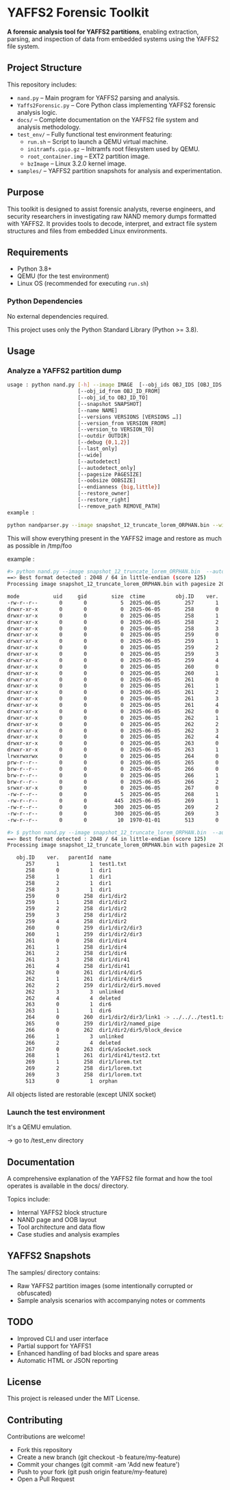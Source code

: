 # YAFFS2 Forensic Toolkit

**A forensic analysis tool for YAFFS2 partitions**, enabling extraction, parsing, and inspection of data from embedded systems using the YAFFS2 file system.

## Project Structure

This repository includes:

- `nand.py` – Main program for YAFFS2 parsing and analysis.
- `Yaffs2Forensic.py` – Core Python class implementing YAFFS2 forensic analysis logic.
- `docs/` – Complete documentation on the YAFFS2 file system and analysis methodology.
- `test_env/` – Fully functional test environment featuring:
  - `run.sh` – Script to launch a QEMU virtual machine.
  - `initramfs.cpio.gz` – Initramfs root filesystem used by QEMU.
  - `root_container.img` – EXT2 partition image.
  - `bzImage` – Linux 3.2.0 kernel image.
- `samples/` – YAFFS2 partition snapshots for analysis and experimentation.

## Purpose

This toolkit is designed to assist forensic analysts, reverse engineers, and security researchers in investigating raw NAND memory dumps formatted with YAFFS2. It provides tools to decode, interpret, and extract file system structures and files from embedded Linux environments.

## Requirements

- Python 3.8+
- QEMU (for the test environment)
- Linux OS (recommended for executing `run.sh`)

### Python Dependencies

No external dependencies required.

This project uses only the Python Standard Library (Python >= 3.8).

## Usage

### Analyze a YAFFS2 partition dump

```bash
usage : python nand.py [-h] --image IMAGE  [--obj_ids OBJ_IDS [OBJ_IDS …]]
					   [--obj_id_from OBJ_ID_FROM]
					   [--obj_id_to OBJ_ID_TO]
					   [--snapshot SNAPSHOT]
					   [--name NAME]
					   [--versions VERSIONS [VERSIONS …]]
					   [--version_from VERSION_FROM]
					   [--version_to VERSION_TO]
					   [--outdir OUTDIR]
					   [--debug {0,1,2}]
					   [--last_only]
					   [--wide]
					   [--autodetect]
					   [--autodetect_only]
					   [--pagesize PAGESIZE]
					   [--oobsize OOBSIZE]
					   [--endianness {big,little}]
					   [--restore_owner]
					   [--restore_right]
					   [--remove_path REMOVE_PATH]
example :

python nandparser.py --image snapshot_12_truncate_lorem_ORPHAN.bin --wide --outdir /tmp/foo 
```

This will show everything present in the YAFFS2 image and restore as much as possible in /tmp/foo

example :

```bash
#> python nand.py --image snapshot_12_truncate_lorem_ORPHAN.bin  --autodetect
==> Best format detected : 2048 / 64 in little-endian (score 125)
Processing image snapshot_12_truncate_lorem_ORPHAN.bin with pagesize 2048 and oobsize 64 in little-endian ...

mode           uid     gid        size  ctime          obj.ID    ver.  name                                              
-rw-r--r--       0       0           5  2025-06-05        257       1  test1.txt                                         
drwxr-xr-x       0       0           0  2025-06-05        258       0  dir1                                              
drwxr-xr-x       0       0           0  2025-06-05        258       1  dir1                                              
drwxr-xr-x       0       0           0  2025-06-05        258       2  dir1                                              
drwxr-xr-x       0       0           0  2025-06-05        258       3  dir1                                              
drwxr-xr-x       0       0           0  2025-06-05        259       0  dir1/dir2                                         
drwxr-xr-x       0       0           0  2025-06-05        259       1  dir1/dir2                                         
drwxr-xr-x       0       0           0  2025-06-05        259       2  dir1/dir2                                         
drwxr-xr-x       0       0           0  2025-06-05        259       3  dir1/dir2                                         
drwxr-xr-x       0       0           0  2025-06-05        259       4  dir1/dir2                                         
drwxr-xr-x       0       0           0  2025-06-05        260       0  dir1/dir2/dir3                                    
drwxr-xr-x       0       0           0  2025-06-05        260       1  dir1/dir2/dir3                                    
drwxr-xr-x       0       0           0  2025-06-05        261       0  dir1/dir4                                         
drwxr-xr-x       0       0           0  2025-06-05        261       1  dir1/dir4                                         
drwxr-xr-x       0       0           0  2025-06-05        261       2  dir1/dir4                                         
drwxr-xr-x       0       0           0  2025-06-05        261       3  dir1/dir41                                        
drwxr-xr-x       0       0           0  2025-06-05        261       4  dir1/dir41                                        
drwxr-xr-x       0       0           0  2025-06-05        262       0  dir1/dir4/dir5                                    
drwxr-xr-x       0       0           0  2025-06-05        262       1  dir1/dir4/dir5                                    
drwxr-xr-x       0       0           0  2025-06-05        262       2  dir1/dir2/dir5.moved                              
drwxr-xr-x       0       0           0  2025-06-05        262       3  unlinked                                          
drwxr-xr-x       0       0           0  2025-06-05        262       4  deleted                                           
drwxr-xr-x       0       0           0  2025-06-05        263       0  dir6                                              
drwxr-xr-x       0       0           0  2025-06-05        263       1  dir6                                              
lrwxrwxrwx       0       0           0  2025-06-05        264       0  dir1/dir2/dir3/link1 -> ../../../test1.txt        
prw-r--r--       0       0           0  2025-06-05        265       0  dir1/dir2/named_pipe                              
brw-r--r--       0       0           0  2025-06-05        266       0  dir1/dir2/dir5/block_device                       
brw-r--r--       0       0           0  2025-06-05        266       1  unlinked                                          
brw-r--r--       0       0           0  2025-06-05        266       2  deleted                                           
srwxr-xr-x       0       0           0  2025-06-05        267       0  dir6/aSocket.sock                                 
-rw-r--r--       0       0           5  2025-06-05        268       1  dir1/dir41/test2.txt                              
-rw-r--r--       0       0         445  2025-06-05        269       1  dir1/lorem.txt                                    
-rw-r--r--       0       0         300  2025-06-05        269       2  dir1/lorem.txt                                    
-rw-r--r--       0       0         300  2025-06-05        269       3  dir1/lorem.txt                                    
-rw-r--r--       0       0          10  1970-01-01        513       0  orphan

#> $ python nand.py --image snapshot_12_truncate_lorem_ORPHAN.bin  --autodetect --wide
==> Best format detected : 2048 / 64 in little-endian (score 125)
Processing image snapshot_12_truncate_lorem_ORPHAN.bin with pagesize 2048 and oobsize 64 in little-endian ...

   obj.ID    ver.   parentId  name                                                      mode        size     uid     gid                ctime                atime                mtime    sequence      offset  sha1sum 
      257       1          1  test1.txt                                           -rw-r--r--           5       0       0  2025-06-05 15:25:40  2025-06-05 15:25:40  2025-06-05 15:25:40        4097        2112  b444ac06613fc8d63795be9ad0beaf55011936ac
      258       0          1  dir1                                                drwxr-xr-x           0       0       0  2025-06-05 15:25:45  2025-06-05 15:25:45  2025-06-05 15:25:45        4097        6336  da39a3ee5e6b4b0d3255bfef95601890afd80709
      258       1          1  dir1                                                drwxr-xr-x           0       0       0  2025-06-05 15:25:45  2025-06-05 15:25:45  2025-06-05 15:25:45        4097       23232  da39a3ee5e6b4b0d3255bfef95601890afd80709
      258       2          1  dir1                                                drwxr-xr-x           0       0       0  2025-06-05 15:26:26  2025-06-05 15:25:45  2025-06-05 15:26:26        4097       63360  da39a3ee5e6b4b0d3255bfef95601890afd80709
      258       3          1  dir1                                                drwxr-xr-x           0       0       0  2025-06-05 15:26:38  2025-06-05 15:25:45  2025-06-05 15:26:38        4097       80256  da39a3ee5e6b4b0d3255bfef95601890afd80709
      259       0        258  dir1/dir2                                           drwxr-xr-x           0       0       0  2025-06-05 15:25:45  2025-06-05 15:25:45  2025-06-05 15:25:45        4097        8448  da39a3ee5e6b4b0d3255bfef95601890afd80709
      259       1        258  dir1/dir2                                           drwxr-xr-x           0       0       0  2025-06-05 15:25:45  2025-06-05 15:25:45  2025-06-05 15:25:45        4097       21120  da39a3ee5e6b4b0d3255bfef95601890afd80709
      259       2        258  dir1/dir2                                           drwxr-xr-x           0       0       0  2025-06-05 15:25:57  2025-06-05 15:25:45  2025-06-05 15:25:57        4097       33792  da39a3ee5e6b4b0d3255bfef95601890afd80709
      259       3        258  dir1/dir2                                           drwxr-xr-x           0       0       0  2025-06-05 15:26:14  2025-06-05 15:25:45  2025-06-05 15:26:14        4097       48576  da39a3ee5e6b4b0d3255bfef95601890afd80709
      259       4        258  dir1/dir2                                           drwxr-xr-x           0       0       0  2025-06-05 15:26:20  2025-06-05 15:25:45  2025-06-05 15:26:20        4097       59136  da39a3ee5e6b4b0d3255bfef95601890afd80709
      260       0        259  dir1/dir2/dir3                                      drwxr-xr-x           0       0       0  2025-06-05 15:25:45  2025-06-05 15:25:45  2025-06-05 15:25:45        4097       10560  da39a3ee5e6b4b0d3255bfef95601890afd80709
      260       1        259  dir1/dir2/dir3                                      drwxr-xr-x           0       0       0  2025-06-05 15:25:51  2025-06-05 15:25:45  2025-06-05 15:25:51        4097       29568  da39a3ee5e6b4b0d3255bfef95601890afd80709
      261       0        258  dir1/dir4                                           drwxr-xr-x           0       0       0  2025-06-05 15:25:45  2025-06-05 15:25:45  2025-06-05 15:25:45        4097       12672  da39a3ee5e6b4b0d3255bfef95601890afd80709
      261       1        258  dir1/dir4                                           drwxr-xr-x           0       0       0  2025-06-05 15:25:45  2025-06-05 15:25:45  2025-06-05 15:25:45        4097       19008  da39a3ee5e6b4b0d3255bfef95601890afd80709
      261       2        258  dir1/dir4                                           drwxr-xr-x           0       0       0  2025-06-05 15:26:14  2025-06-05 15:25:45  2025-06-05 15:26:14        4097       46464  da39a3ee5e6b4b0d3255bfef95601890afd80709
      261       3        258  dir1/dir41                                          drwxr-xr-x           0       0       0  2025-06-05 15:26:14  2025-06-05 15:25:45  2025-06-05 15:26:14        4097       61248  da39a3ee5e6b4b0d3255bfef95601890afd80709
      261       4        258  dir1/dir41                                          drwxr-xr-x           0       0       0  2025-06-05 15:26:32  2025-06-05 15:25:45  2025-06-05 15:26:32        4097       71808  da39a3ee5e6b4b0d3255bfef95601890afd80709
      262       0        261  dir1/dir4/dir5                                      drwxr-xr-x           0       0       0  2025-06-05 15:25:45  2025-06-05 15:25:45  2025-06-05 15:25:45        4097       14784  da39a3ee5e6b4b0d3255bfef95601890afd80709
      262       1        261  dir1/dir4/dir5                                      drwxr-xr-x           0       0       0  2025-06-05 15:26:03  2025-06-05 15:25:45  2025-06-05 15:26:03        4097       38016  da39a3ee5e6b4b0d3255bfef95601890afd80709
      262       2        259  dir1/dir2/dir5.moved                                drwxr-xr-x           0       0       0  2025-06-05 15:26:03  2025-06-05 15:25:45  2025-06-05 15:26:03        4097       44352  da39a3ee5e6b4b0d3255bfef95601890afd80709
      262       3          3  unlinked                                            drwxr-xr-x           0       0       0  2025-06-05 15:26:20  2025-06-05 15:25:45  2025-06-05 15:26:20        4097       54912  da39a3ee5e6b4b0d3255bfef95601890afd80709
      262       4          4  deleted                                             drwxr-xr-x           0       0       0  2025-06-05 15:26:20  2025-06-05 15:25:45  2025-06-05 15:26:20        4097       57024  da39a3ee5e6b4b0d3255bfef95601890afd80709
      263       0          1  dir6                                                drwxr-xr-x           0       0       0  2025-06-05 15:25:45  2025-06-05 15:25:45  2025-06-05 15:25:45        4097       16896  da39a3ee5e6b4b0d3255bfef95601890afd80709
      263       1          1  dir6                                                drwxr-xr-x           0       0       0  2025-06-05 15:26:09  2025-06-05 15:25:45  2025-06-05 15:26:09        4097       42240  da39a3ee5e6b4b0d3255bfef95601890afd80709
      264       0        260  dir1/dir2/dir3/link1 -> ../../../test1.txt          lrwxrwxrwx           0       0       0  2025-06-05 15:25:51  2025-06-05 15:25:51  2025-06-05 15:25:51        4097       27456  da39a3ee5e6b4b0d3255bfef95601890afd80709
      265       0        259  dir1/dir2/named_pipe                                prw-r--r--           0       0       0  2025-06-05 15:25:57  2025-06-05 15:25:57  2025-06-05 15:25:57        4097       31680  da39a3ee5e6b4b0d3255bfef95601890afd80709
      266       0        262  dir1/dir2/dir5/block_device                         brw-r--r--           0       0       0  2025-06-05 15:26:03  2025-06-05 15:26:03  2025-06-05 15:26:03        4097       35904  da39a3ee5e6b4b0d3255bfef95601890afd80709
      266       1          3  unlinked                                            brw-r--r--           0       0       0  2025-06-05 15:26:03  2025-06-05 15:26:03  2025-06-05 15:26:03        4097       50688  da39a3ee5e6b4b0d3255bfef95601890afd80709
      266       2          4  deleted                                             brw-r--r--           0       0       0  2025-06-05 15:26:03  2025-06-05 15:26:03  2025-06-05 15:26:03        4097       52800  da39a3ee5e6b4b0d3255bfef95601890afd80709
      267       0        263  dir6/aSocket.sock                                   srwxr-xr-x           0       0       0  2025-06-05 15:26:09  2025-06-05 15:26:09  2025-06-05 15:26:09        4097       40128  da39a3ee5e6b4b0d3255bfef95601890afd80709
      268       1        261  dir1/dir41/test2.txt                                -rw-r--r--           5       0       0  2025-06-05 15:26:32  2025-06-05 15:26:32  2025-06-05 15:26:32        4097       69696  109f4b3c50d7b0df729d299bc6f8e9ef9066971f
      269       1        258  dir1/lorem.txt                                      -rw-r--r--         445       0       0  2025-06-05 15:26:38  2025-06-05 15:26:38  2025-06-05 15:26:38        4097       78144  cd36b370758a259b34845084a6cc38473cb95e27
      269       2        258  dir1/lorem.txt                                      -rw-r--r--         300       0       0  2025-06-05 15:26:43  2025-06-05 15:26:38  2025-06-05 15:26:43        4097       84480  60accecac6e1cc29957ae0b03b8e9033fd08882d
      269       3        258  dir1/lorem.txt                                      -rw-r--r--         300       0       0  2025-06-05 15:26:43  2025-06-05 15:26:38  2025-06-05 15:26:43        4097       86592  60accecac6e1cc29957ae0b03b8e9033fd08882d
      513       0          1  orphan                                              -rw-r--r--          10       0       0  1970-01-01 01:00:01  1970-01-01 01:00:00  1970-01-01 01:00:01        8193    69201792  455bcd5917c990aa6cb6ef04028dbeaac5a176ce
```

All objects listed are restorable (except UNIX socket)

### Launch the test environment

It's a QEMU emulation.

-> go to /test_env directory

## Documentation

A comprehensive explanation of the YAFFS2 file format and how the tool operates is available in the docs/ directory.

Topics include:
- Internal YAFFS2 block structure
- NAND page and OOB layout
- Tool architecture and data flow
- Case studies and analysis examples

## YAFFS2 Snapshots

The samples/ directory contains:
- Raw YAFFS2 partition images (some intentionally corrupted or obfuscated)
- Sample analysis scenarios with accompanying notes or comments

## TODO

- Improved CLI and user interface
- Partial support for YAFFS1
- Enhanced handling of bad blocks and spare areas
- Automatic HTML or JSON reporting

## License

This project is released under the MIT License.

## Contributing

Contributions are welcome!
- Fork this repository
- Create a new branch (git checkout -b feature/my-feature)
- Commit your changes (git commit -am 'Add new feature')
- Push to your fork (git push origin feature/my-feature)
- Open a Pull Request


